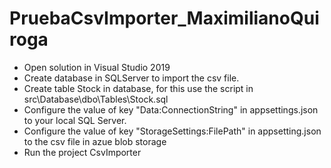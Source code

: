 # PruebaCsvImporter_MaximilianoQuiroga
- Open solution in Visual Studio 2019
- Create database in SQLServer to import the csv file.
- Create table Stock in database, for this use the script in src\Database\dbo\Tables\Stock.sql
- Configure the value of key "Data:ConnectionString" in appsettings.json to your local SQL Server.
- Configure the value of key "StorageSettings:FilePath" in appsetting.json to the csv file in azue blob storage
- Run the project CsvImporter

